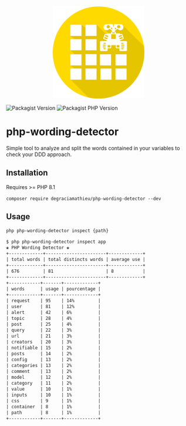 <p align="center">
<img src="https://github.com/DeGraciaMathieu/php-smelly-code-detector/blob/master/arts/robot.png" width="250">
</p>

![Packagist Version](https://img.shields.io/packagist/v/degraciamathieu/php-wording-detector)
![Packagist PHP Version](https://img.shields.io/packagist/dependency-v/degraciamathieu/php-wording-detector/php)

# php-wording-detector

Simple tool to analyze and split the words contained in your variables to check your DDD approach.

## Installation
Requires >= PHP 8.1
```
composer require degraciamathieu/php-wording-detector --dev
```
## Usage
```
php php-wording-detector inspect {path}
```
```
$ php php-wording-detector inspect app
❀ PHP Wording Detector ❀
+-------------+-----------------------+-------------+
| total words | total distincts words | average use |
+-------------+-----------------------+-------------+
| 676         | 81                    | 8           |
+-------------+-----------------------+-------------+
+------------+-------+-------------+
| words      | usage | pourcentage |
+------------+-------+-------------+
| request    | 95    | 14%         |
| user       | 81    | 12%         |
| alert      | 42    | 6%          |
| topic      | 28    | 4%          |
| post       | 25    | 4%          |
| query      | 22    | 3%          |
| url        | 21    | 3%          |
| creators   | 20    | 3%          |
| notifiable | 15    | 2%          |
| posts      | 14    | 2%          |
| config     | 13    | 2%          |
| categories | 13    | 2%          |
| comment    | 13    | 2%          |
| model      | 12    | 2%          |
| category   | 11    | 2%          |
| value      | 10    | 1%          |
| inputs     | 10    | 1%          |
| css        | 9     | 1%          |
| container  | 8     | 1%          |
| path       | 8     | 1%          |
+------------+-------+-------------+
```
